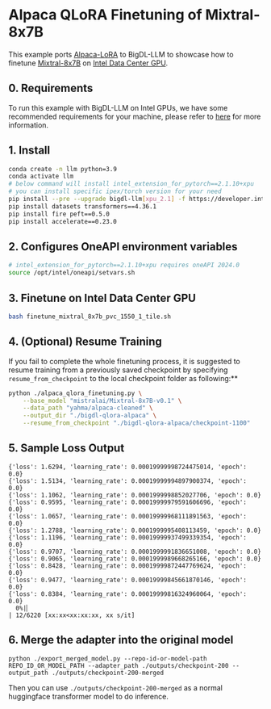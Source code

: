 # Alpaca QLoRA Finetuning of Mixtral-8x7B

This example ports [Alpaca-LoRA](https://github.com/tloen/alpaca-lora/tree/main) to BigDL-LLM to showcase how to finetune [Mixtral-8x7B](https://huggingface.co/mistralai/Mixtral-8x7B-v0.1) on [Intel Data Center GPU](../../README.md). 

## 0. Requirements
To run this example with BigDL-LLM on Intel GPUs, we have some recommended requirements for your machine, please refer to [here](../../README.md#requirements) for more information.

## 1. Install

```bash
conda create -n llm python=3.9
conda activate llm
# below command will install intel_extension_for_pytorch==2.1.10+xpu
# you can install specific ipex/torch version for your need
pip install --pre --upgrade bigdl-llm[xpu_2.1] -f https://developer.intel.com/ipex-whl-stable-xpu
pip install datasets transformers==4.36.1
pip install fire peft==0.5.0
pip install accelerate==0.23.0
```

## 2. Configures OneAPI environment variables
```bash
# intel_extension_for_pytorch==2.1.10+xpu requires oneAPI 2024.0
source /opt/intel/oneapi/setvars.sh
```

## 3. Finetune on Intel Data Center GPU
```bash
bash finetune_mixtral_8x7b_pvc_1550_1_tile.sh
```

## 4. (Optional) Resume Training
If you fail to complete the whole finetuning process, it is suggested to resume training from a previously saved checkpoint by specifying `resume_from_checkpoint` to the local checkpoint folder as following:**
```bash
python ./alpaca_qlora_finetuning.py \
    --base_model "mistralai/Mixtral-8x7B-v0.1" \
    --data_path "yahma/alpaca-cleaned" \
    --output_dir "./bigdl-qlora-alpaca" \
    --resume_from_checkpoint "./bigdl-qlora-alpaca/checkpoint-1100"
```

## 5. Sample Loss Output
```log
{'loss': 1.6294, 'learning_rate': 0.00019999998724475014, 'epoch': 0.0}                                                                               
{'loss': 1.5134, 'learning_rate': 0.00019999994897900374, 'epoch': 0.0}                                                                               
{'loss': 1.1062, 'learning_rate': 0.0001999998852027706, 'epoch': 0.0}                                                                                
{'loss': 0.9595, 'learning_rate': 0.00019999979591606696, 'epoch': 0.0}                                                                               
{'loss': 1.0657, 'learning_rate': 0.00019999968111891563, 'epoch': 0.0}                                                                               
{'loss': 1.2788, 'learning_rate': 0.0001999995408113459, 'epoch': 0.0}                                                                                
{'loss': 1.1196, 'learning_rate': 0.00019999937499339354, 'epoch': 0.0}                                                                               
{'loss': 0.9707, 'learning_rate': 0.0001999991836651008, 'epoch': 0.0}                                                                                
{'loss': 0.9065, 'learning_rate': 0.0001999989668265166, 'epoch': 0.0}                                                                                
{'loss': 0.8428, 'learning_rate': 0.00019999872447769624, 'epoch': 0.0}                                                                               
{'loss': 0.9477, 'learning_rate': 0.00019999845661870146, 'epoch': 0.0}                                                                               
{'loss': 0.8384, 'learning_rate': 0.00019999816324960064, 'epoch': 0.0}                                                                               
  0%|▏                                                                                                           | 12/6220 [xx:xx<xx:xx:xx, xx s/it]
```

## 6. Merge the adapter into the original model
```
python ./export_merged_model.py --repo-id-or-model-path REPO_ID_OR_MODEL_PATH --adapter_path ./outputs/checkpoint-200 --output_path ./outputs/checkpoint-200-merged
```

Then you can use `./outputs/checkpoint-200-merged` as a normal huggingface transformer model to do inference.

